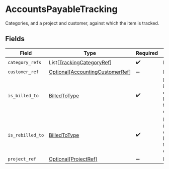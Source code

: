 # AccountsPayableTracking

Categories, and a project and customer, against which the item is tracked.


## Fields

| Field                                                                              | Type                                                                               | Required                                                                           | Description                                                                        |
| ---------------------------------------------------------------------------------- | ---------------------------------------------------------------------------------- | ---------------------------------------------------------------------------------- | ---------------------------------------------------------------------------------- |
| `category_refs`                                                                    | List[[TrackingCategoryRef](../../models/shared/trackingcategoryref.md)]            | :heavy_check_mark:                                                                 | N/A                                                                                |
| `customer_ref`                                                                     | [Optional[AccountingCustomerRef]](../../models/shared/accountingcustomerref.md)    | :heavy_minus_sign:                                                                 | N/A                                                                                |
| `is_billed_to`                                                                     | [BilledToType](../../models/shared/billedtotype.md)                                | :heavy_check_mark:                                                                 | Defines if the invoice or credit note is billed/rebilled to a project or customer. |
| `is_rebilled_to`                                                                   | [BilledToType](../../models/shared/billedtotype.md)                                | :heavy_check_mark:                                                                 | Defines if the invoice or credit note is billed/rebilled to a project or customer. |
| `project_ref`                                                                      | [Optional[ProjectRef]](../../models/shared/projectref.md)                          | :heavy_minus_sign:                                                                 | N/A                                                                                |